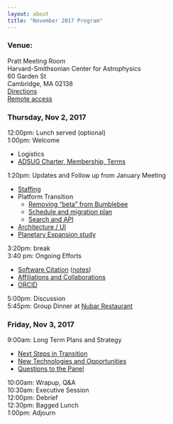 ```yaml
---
layout: about
title: "November 2017 Program"
---
```


### Venue:
Pratt Meeting Room  
Harvard-Smithsonian Center for Astrophysics  
60 Garden St  
Cambridge, MA 02138  
[Directions](https://www.cfa.harvard.edu/about/directions-cfa-60-garden-street)  
[Remote access](https://hangouts.google.com/hangouts/_/cfa.harvard.edu/ADSUG2017)

### Thursday, Nov 2, 2017
12:00pm: Lunch served (optional)  
1:00pm: Welcome  
- Logistics  
- [ADSUG Charter, Membership, Terms](http://ads.harvard.edu/adsug/2017b/Welcome.pdf)

1:20pm: Updates and Follow up from January Meeting
- [Staffing](http://ads.harvard.edu/adsug/2017b/Staffing.pdf)
- Platform Transition
  - [Removing “beta” from Bumblebee](http://ads.harvard.edu/adsug/2017b/Transition1.pdf)
  - [Schedule and migration plan](http://ads.harvard.edu/adsug/2017b/Transition2.pdf)
  - [Search and API](http://ads.harvard.edu/adsug/2017b/Transition3.pdf)
- [Architecture / UI](http://ads.harvard.edu/adsug/2017b/Architecture.pdf)
- [Planetary Expansion study](http://ads.harvard.edu/adsug/2017b/Planetary.pdf)

3:20pm: break  
3:40 pm: Ongoing Efforts  
- [Software Citation](http://ads.harvard.edu/adsug/2017b/Asclepias.pdf) ([notes](http://ads.harvard.edu/adsug/2017b/Asclepias_notes.pdf))
- [Affiliations and Collaborations](http://ads.harvard.edu/adsug/2017b/Affiliations.pdf)
- [ORCID](http://ads.harvard.edu/adsug/2017b/Orcid.pdf)

5:00pm: Discussion  
5:45pm: Group Dinner at [Nubar Restaurant](https://goo.gl/maps/SNHZyPeMtXk )

### Friday, Nov 3, 2017
9:00am: Long Term Plans and Strategy  
- [Next Steps in Transition](http://ads.harvard.edu/adsug/2017b/NextSteps.pdf)
- [New Technologies and Opportunities](http://ads.harvard.edu/adsug/2017b/Technology.pdf)
- [Questions to the Panel](http://ads.harvard.edu/adsug/2017b/Questions.pdf)

10:00am: Wrapup, Q&A  
10:30am: Executive Session  
12:00pm: Debrief  
12:30pm: Bagged Lunch  
1:00pm: Adjourn

